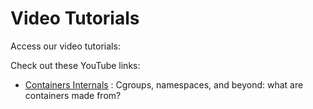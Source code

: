 # Video Tutorials

Access our video tutorials:

Check out these YouTube links:
* [Containers Internals](https://www.youtube.com/watch?v=sK5i-N34im8)
: Cgroups, namespaces, and beyond: what are containers made from?

